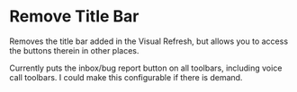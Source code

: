 # Remove Title Bar

Removes the title bar added in the Visual Refresh, but allows you to access the buttons therein in other places.

Currently puts the inbox/bug report button on all toolbars, including voice call toolbars.
I could make this configurable if there is demand.
